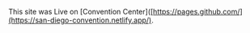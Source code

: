 This site was Live on [Convention Center]([https://pages.github.com/](https://san-diego-convention.netlify.app/).

